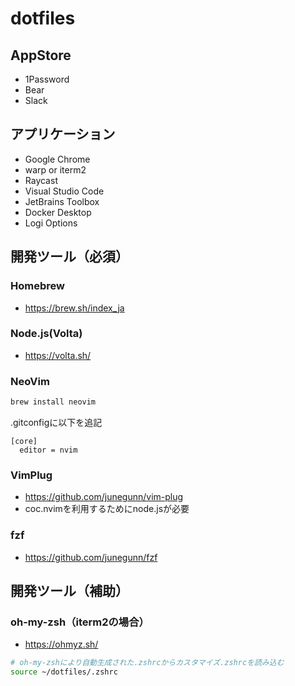 # dotfiles

## AppStore

* 1Password
* Bear
* Slack

## アプリケーション

* Google Chrome
* warp or iterm2
* Raycast
* Visual Studio Code
* JetBrains Toolbox
* Docker Desktop
* Logi Options

## 開発ツール（必須）

### Homebrew

* https://brew.sh/index_ja

### Node.js(Volta)

* https://volta.sh/

### NeoVim

```bash
brew install neovim
```

.gitconfigに以下を追記

```
[core]
  editor = nvim
```

### VimPlug

* https://github.com/junegunn/vim-plug
 * coc.nvimを利用するためにnode.jsが必要

### fzf

* https://github.com/junegunn/fzf

## 開発ツール（補助）

### oh-my-zsh（iterm2の場合）

* https://ohmyz.sh/

```bash
# oh-my-zshにより自動生成された.zshrcからカスタマイズ.zshrcを読み込む
source ~/dotfiles/.zshrc
```
